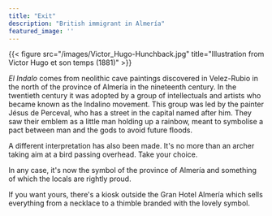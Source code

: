 ```yaml
---
title: "Exit"
description: "British immigrant in Almería"
featured_image: ''
---
```

{{< figure src="/images/Victor_Hugo-Hunchback.jpg" title="Illustration from Victor Hugo et son temps (1881)" >}}

_El Indalo_ comes from neolithic cave paintings discovered in Velez-Rubio in the north of the province of Almería in the nineteenth century.  In the twentieth century it was adopted by a group of intellectuals and artists who became known as the Indalino movement.  This group was led by the painter Jésus de Perceval, who has a street in the capital named after him.  They saw their emblem as a little man holding up a rainbow, meant to symbolise a pact between man and the gods to avoid future floods.

A different interpretation has also been made.  It's no more than an archer taking aim at a bird passing overhead.  Take your choice.

In any case, it's now the symbol of the province of Almería and something of which the locals are rightly proud.

If you want yours, there's a kiosk outside the Gran Hotel Almería which sells everything from a necklace to a thimble branded with the lovely symbol.
